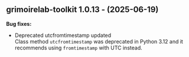 ## grimoirelab-toolkit 1.0.13 - (2025-06-19)

**Bug fixes:**

 * Deprecated utcfromtimestamp updated\
   Class method `utcfromtimestamp` was deprecated in Python 3.12 and it
   recommends using `fromtimestamp` with UTC instead.

